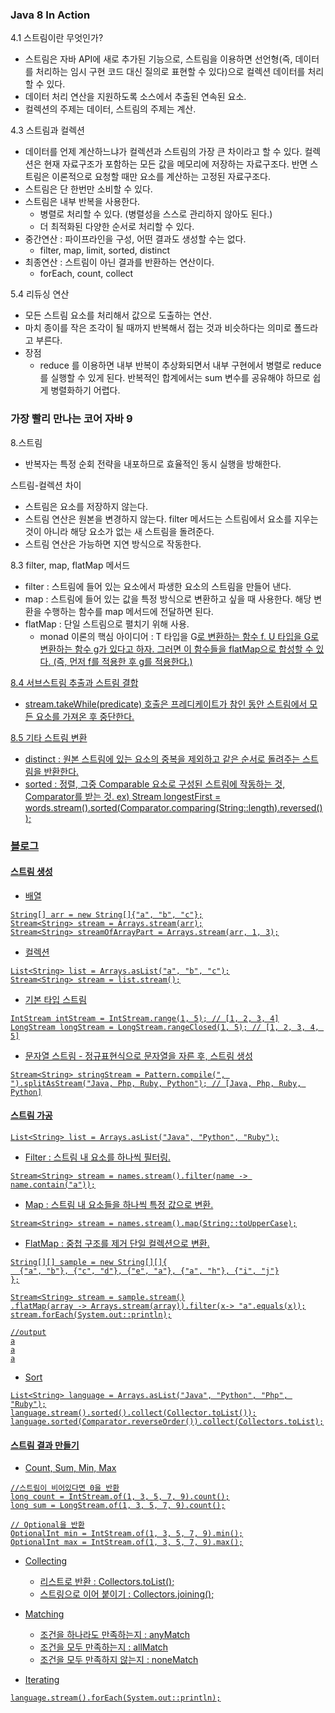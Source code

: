 ### Java 8 In Action
4.1 스트림이란 무엇인가?
* 스트림은 자바 API에 새로 추가된 기능으로, 스트림을 이용하면 선언형(즉, 데이터를 처리하는 임시 구현 코드 대신 질의로 표현할 수 있다)으로 컬렉션 데이터를 처리할 수 있다.
* 데이터 처리 연산을 지원하도록 소스에서 추출된 연속된 요소.
* 컬렉션의 주제는 데이터, 스트림의 주제는 계산.

4.3 스트림과 컬렉션
* 데이터를 언제 계산하느냐가 컬렉션과 스트림의 가장 큰 차이라고 할 수 있다. 컬렉션은 현재 자료구조가 포함하는 모든 값을 메모리에 저장하는 자료구조다.
반면 스트림은 이론적으로 요청할 때만 요소를 계산하는 고정된 자료구조다.
* 스트림은 단 한번만 소비할 수 있다.
* 스트림은 내부 반복을 사용한다.
    * 병렬로 처리할 수 있다. (병렬성을 스스로 관리하지 않아도 된다.)
    * 더 최적화된 다양한 순서로 처리할 수 있다. 
* 중간연산 : 파이프라인을 구성, 어떤 결과도 생성할 수는 없다.
    * filter, map, limit, sorted, distinct
* 최종연산 : 스트림이 아닌 결과를 반환하는 연산이다.
    * forEach, count, collect

5.4 리듀싱 연산
* 모든 스트림 요소를 처리해서 값으로 도출하는 연산.
* 마치 종이를 작은 조각이 될 때까지 반복해서 접는 것과 비슷하다는 의미로 폴드라고 부른다.
* 장점
    * reduce 를 이용하면 내부 반복이 추상화되면서 내부 구현에서 병렬로 reduce 를 실행할 수 있게 된다. 반복적인 합계에서는 sum 변수를 공유해야 하므로 쉽게 병렬화하기 어렵다.
### 가장 빨리 만나는 코어 자바 9
8.스트림 
- 반복자는 특정 순회 전략을 내포하므로 효율적인 동시 실행을 방해한다.

스트림-컬렉션 차이
* 스트림은 요소를 저장하지 않는다.
* 스트림 연산은 원본을 변경하지 않는다. filter 메서드는 스트림에서 요소를 지우는 것이 아니라 해당 요소가 없는 새 스트림을 돌려준다.
* 스트림 연산은 가능하면 지연 방식으로 작동한다.

8.3 filter, map, flatMap 메서드
* filter : 스트림에 들어 있는 요소에서 파생한 요소의 스트림을 만들어 낸다.
* map : 스트림에 들어 있는 값을 특정 방식으로 변환하고 싶을 때 사용한다. 해당 변환을 수행하는 함수를 map 메서드에 전달하면 된다.
* flatMap : 단일 스트림으로 펼치기 위해 사용.
    *  monad 이론의 핵심 아이디어 : T 타입을 G<U>로 변환하는 함수 f. U 타입을 G<V>로 변환하는 함수 g가 있다고 하자. 그러면 이 함수들을 flatMap으로 합성할 수 있다.
    (즉, 먼저 f를 적용한 후 g를 적용한다.)

8.4 서브스트림 추출과 스트림 결합
* stream.takeWhile(predicate) 호출은 프레디케이트가 참인 동안 스트림에서 모든 요소를 가져온 후 중단한다.

8.5 기타 스트림 변환
* distinct : 원본 스트림에 있는 요소의 중복을 제외하고 같은 순서로 돌려주는 스트림을 반환한다.
* sorted : 정렬, 그중 Comparable 요소로 구성된 스트림에 작동하는 것, Comparator를 받는 것.
ex) Stream<String> longestFirst = words.stream().sorted(Comparator.comparing(String::length).reversed());

### 블로그

#### 스트림 생성
* 배열 
```
String[] arr = new String[]{"a", "b", "c"};
Stream<String> stream = Arrays.stream(arr);
Stream<String> streamOfArrayPart = Arrays.stream(arr, 1, 3);
```

* 컬렉션
```
List<String> list = Arrays.asList("a", "b", "c");
Stream<String> stream = list.stream();
```

* 기본 타입 스트림
```
IntStream intStream = IntStream.range(1, 5); // [1, 2, 3, 4]
LongStream longStream = LongStream.rangeClosed(1, 5); // [1, 2, 3, 4, 5]
```

* 문자열 스트림 - 정규표현식으로 문자열을 자른 후, 스트림 생성
```
Stream<String> stringStream = Pattern.compile(", ").splitAsStream("Java, Php, Ruby, Python"); // [Java, Php, Ruby, Python]
```

#### 스트림 가공
```
List<String> list = Arrays.asList("Java", "Python", "Ruby");
```

* Filter : 스트림 내 요소를 하나씩 필터링.
```
Stream<String> stream = names.stream().filter(name -> name.contain("a"));
```

* Map : 스트림 내 요소들을 하나씩 특정 값으로 변환.
```
Stream<String> stream = names.stream().map(String::toUpperCase);
```

* FlatMap : 중첩 구조를 제거 단일 컬렉션으로 변환.
```
String[][] sample = new String[][]{
  {"a", "b"}, {"c", "d"}, {"e", "a"}, {"a", "h"}, {"i", "j"}
};

Stream<String> stream = sample.stream()
.flatMap(array -> Arrays.stream(array)).filter(x-> "a".equals(x));
stream.forEach(System.out::println);

//output
a
a
a
```

* Sort
```
List<String> language = Arrays.asList("Java", "Python", "Php", "Ruby");
language.stream().sorted().collect(Collector.toList());
language.sorted(Comparator.reverseOrder()).collect(Collectors.toList);
```

#### 스트림 결과 만들기
* Count, Sum, Min, Max
```
//스트림이 비어있다면 0을 반환
long count = IntStream.of(1, 3, 5, 7, 9).count();
long sum = LongStream.of(1, 3, 5, 7, 9).count();

// Optional을 반환
OptionalInt min = IntStream.of(1, 3, 5, 7, 9).min();
OptionalInt max = IntStream.of(1, 3, 5, 7, 9).max();
```

* Collecting
    * 리스트로 반환 : Collectors.toList();
    * 스트링으로 이어 붙이기 : Collectors.joining();
    
* Matching
    * 조건을 하나라도 만족하는지 : anyMatch
    * 조건을 모두 만족하는지 : allMatch
    * 조건을 모두 만족하지 않는지 : noneMatch

* Iterating
```
language.stream().forEach(System.out::println);
```